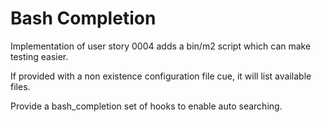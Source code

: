 # Bash Completion

Implementation of user story 0004 adds a bin/m2 script which can make testing easier.

If provided with a non existence configuration file cue, it will list available files.

Provide a bash_completion set of hooks to enable auto searching.
